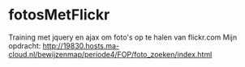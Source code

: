 # fotosMetFlickr
Training met jquery en ajax om foto's op te halen van flickr.com
Mijn opdracht:
http://19830.hosts.ma-cloud.nl/bewijzenmap/periode4/FOP/foto_zoeken/index.html
